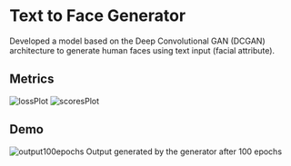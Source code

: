 
# Text to Face Generator
Developed a model based on the Deep Convolutional GAN (DCGAN) architecture to generate human faces using text input (facial attribute).
## Metrics
![lossPlot](https://github.com/user-attachments/assets/5f212ce7-dae5-4082-8046-012a45d3491c)
![scoresPlot](https://github.com/user-attachments/assets/60a08d69-ba6f-407a-80c1-59732cb23554)
## Demo
![output100epochs](https://github.com/user-attachments/assets/52625cc9-236e-48cc-a483-8e3b69f6a0b9)
Output generated by the generator after 100 epochs 
